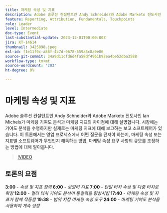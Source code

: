 ```yaml
---
title: 마케팅 속성 및 지표
description: Adobe 솔루션 컨설턴트인 Andy Schneider와 Adobe Marketo 전도사인 Ian Michels가 마케팅 기여도 분석과 마케팅 지표의 차이점에 대해 설명합니다. 시장에는 기여도 분석을 수행하지만 실제로는 마케팅 지표에 대해 보고하는 보고 소프트웨어가 있습니다. 이 토론에서는 영업 프로세스에서 어떤 질문을 던져야 하는지, 마케팅 속성 또는 지표별 소프트웨어가 무엇인지 해독하는 방법, 마케팅 속성 요구 사항의 규모를 조정하는 방법에 대해 알아봅니다.
feature: Reporting, Attribution, Fundamentals, Touchpoints
role: Leader
level: Intermediate
doc-type: Event
last-substantial-update: 2023-12-01T00:00:00Z
jira: KT-14614
thumbnail: 3425898.jpeg
exl-id: f1e11f9c-a88f-4c7d-9678-559a5c8a9e86
source-git-commit: 34a9d11cfd6d4fa58df4961b92ea4be52dba3588
workflow-type: tm+mt
source-wordcount: '203'
ht-degree: 0%

---
```


# 마케팅 속성 및 지표

Adobe 솔루션 컨설턴트인 Andy Schneider와 Adobe Marketo 전도사인 Ian Michels가 마케팅 기여도 분석과 마케팅 지표의 차이점에 대해 설명합니다. 시장에는 기여도 분석을 수행하지만 실제로는 마케팅 지표에 대해 보고하는 보고 소프트웨어가 있습니다. 이 토론에서는 영업 프로세스에서 어떤 질문을 던져야 하는지, 마케팅 속성 또는 지표별 소프트웨어가 무엇인지 해독하는 방법, 마케팅 속성 요구 사항의 규모를 조정하는 방법에 대해 알아봅니다.

>[!VIDEO](https://video.tv.adobe.com/v/3425898/?learn=on)

## 토론의 요점

**3:00** - *속성 및 지표 정의*
**6:00** - *보일러 지표*
**7:00** - *단일 터치 속성 및 다중 터치로 확장*
**12:00** - *멀티 터치 기여도 분석이 통찰력을 향상시킴*
**17:40** - *마케팅 속성 및 지표가 함께 작동함*
**19:38** - *범위 지정 마케팅 속성 도구*
**24:00** - *마케팅 기여도 분석을 사용하여 계속 성장*
